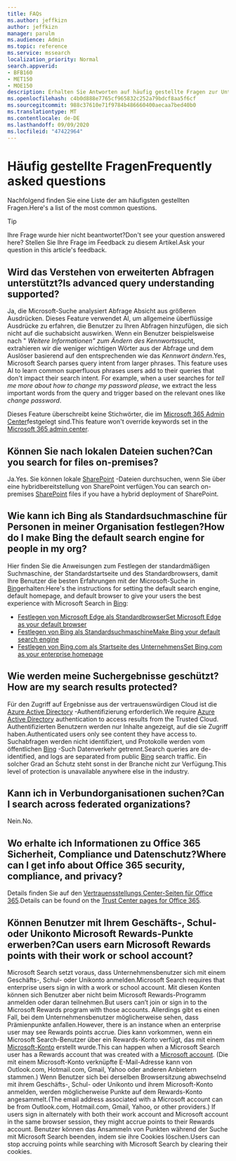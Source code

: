 ```yaml
---
title: FAQs
ms.author: jeffkizn
author: jeffkizn
manager: parulm
ms.audience: Admin
ms.topic: reference
ms.service: mssearch
localization_priority: Normal
search.appverid:
- BFB160
- MET150
- MOE150
description: Erhalten Sie Antworten auf häufig gestellte Fragen zur Unternehmenssuche und zu Microsoft Search
ms.openlocfilehash: c4b0d888e7765cf965832c252a79bdcf8aa5f6cf
ms.sourcegitcommit: 988c37610e71f9784b486660400aecaa7bed40b0
ms.translationtype: MT
ms.contentlocale: de-DE
ms.lasthandoff: 09/09/2020
ms.locfileid: "47422964"
---
```

<!-- markdownlint-disable no-trailing-punctuation -->
# <a name="frequently-asked-questions"></a><span data-ttu-id="391dd-103">Häufig gestellte Fragen</span><span class="sxs-lookup"><span data-stu-id="391dd-103">Frequently asked questions</span></span>

<span data-ttu-id="391dd-104">Nachfolgend finden Sie eine Liste der am häufigsten gestellten Fragen.</span><span class="sxs-lookup"><span data-stu-id="391dd-104">Here's a list of the most common questions.</span></span>

> [!TIP]
> <span data-ttu-id="391dd-105">Ihre Frage wurde hier nicht beantwortet?</span><span class="sxs-lookup"><span data-stu-id="391dd-105">Don't see your question answered here?</span></span> <span data-ttu-id="391dd-106">Stellen Sie Ihre Frage im Feedback zu diesem Artikel.</span><span class="sxs-lookup"><span data-stu-id="391dd-106">Ask your question in this article's feedback.</span></span>

## <a name="is-advanced-query-understanding-supported"></a><span data-ttu-id="391dd-107">Wird das Verstehen von erweiterten Abfragen unterstützt?</span><span class="sxs-lookup"><span data-stu-id="391dd-107">Is advanced query understanding supported?</span></span>

<span data-ttu-id="391dd-p102">Ja, die Microsoft-Suche analysiert Abfrage Absicht aus größeren Ausdrücken. Dieses Feature verwendet AI, um allgemeine überflüssige Ausdrücke zu erfahren, die Benutzer zu Ihren Abfragen hinzufügen, die sich nicht auf die suchabsicht auswirken. Wenn ein Benutzer beispielsweise nach " *Weitere Informationen" zum Ändern des Kennworts*sucht, extrahieren wir die weniger wichtigen Wörter aus der Abfrage und dem Auslöser basierend auf den entsprechenden wie das *Kennwort ändern*.</span><span class="sxs-lookup"><span data-stu-id="391dd-p102">Yes, Microsoft Search parses query intent from larger phrases. This feature uses AI to learn common superfluous phrases users add to their queries that don't impact their search intent. For example, when a user searches for *tell me more about how to change my password please*, we extract the less important words from the query and trigger based on the relevant ones like *change password*.</span></span>
  
<span data-ttu-id="391dd-111">Dieses Feature überschreibt keine Stichwörter, die im [Microsoft 365 Admin Center](https://admin.microsoft.com)festgelegt sind.</span><span class="sxs-lookup"><span data-stu-id="391dd-111">This feature won't override keywords set in the [Microsoft 365 admin center](https://admin.microsoft.com).</span></span>
  
## <a name="can-you-search-for-files-on-premises"></a><span data-ttu-id="391dd-112">Können Sie nach lokalen Dateien suchen?</span><span class="sxs-lookup"><span data-stu-id="391dd-112">Can you search for files on-premises?</span></span>

<span data-ttu-id="391dd-113">Ja.</span><span class="sxs-lookup"><span data-stu-id="391dd-113">Yes.</span></span> <span data-ttu-id="391dd-114">Sie können lokale [SharePoint](http://sharepoint.com/) -Dateien durchsuchen, wenn Sie über eine hybridbereitstellung von SharePoint verfügen.</span><span class="sxs-lookup"><span data-stu-id="391dd-114">You can search on-premises [SharePoint](http://sharepoint.com/) files if you have a hybrid deployment of SharePoint.</span></span>
  
## <a name="how-do-i-make-bing-the-default-search-engine-for-people-in-my-org"></a><span data-ttu-id="391dd-115">Wie kann ich Bing als Standardsuchmaschine für Personen in meiner Organisation festlegen?</span><span class="sxs-lookup"><span data-stu-id="391dd-115">How do I make Bing the default search engine for people in my org?</span></span>

<span data-ttu-id="391dd-116">Hier finden Sie die Anweisungen zum Festlegen der standardmäßigen Suchmaschine, der Standardstartseite und des Standardbrowsers, damit Ihre Benutzer die besten Erfahrungen mit der Microsoft-Suche in [Bing](https://Bing.com)erhalten:</span><span class="sxs-lookup"><span data-stu-id="391dd-116">Here's the instructions for setting the default search engine, default homepage, and default browser to give your users the best experience with Microsoft Search in [Bing](https://Bing.com):</span></span>

- [<span data-ttu-id="391dd-117">Festlegen von Microsoft Edge als Standardbrowser</span><span class="sxs-lookup"><span data-stu-id="391dd-117">Set Microsoft Edge as your default browser</span></span>](set-default-browser.md)
- [<span data-ttu-id="391dd-118">Festlegen von Bing als Standardsuchmaschine</span><span class="sxs-lookup"><span data-stu-id="391dd-118">Make Bing your default search engine</span></span>](set-default-search-engine.md)
- [<span data-ttu-id="391dd-119">Festlegen von Bing.com als Startseite des Unternehmens</span><span class="sxs-lookup"><span data-stu-id="391dd-119">Set Bing.com as your enterprise homepage</span></span>](set-default-homepage.md)

## <a name="how-are-my-search-results-protected"></a><span data-ttu-id="391dd-120">Wie werden meine Suchergebnisse geschützt?</span><span class="sxs-lookup"><span data-stu-id="391dd-120">How are my search results protected?</span></span>

<span data-ttu-id="391dd-121">Für den Zugriff auf Ergebnisse aus der vertrauenswürdigen Cloud ist die [Azure Active Directory](https://docs.microsoft.com/azure/active-directory/) -Authentifizierung erforderlich.</span><span class="sxs-lookup"><span data-stu-id="391dd-121">We require [Azure Active Directory](https://docs.microsoft.com/azure/active-directory/) authentication to access results from the Trusted Cloud.</span></span> <span data-ttu-id="391dd-122">Authentifizierten Benutzern werden nur Inhalte angezeigt, auf die sie Zugriff haben.</span><span class="sxs-lookup"><span data-stu-id="391dd-122">Authenticated users only see content they have access to.</span></span> <span data-ttu-id="391dd-123">Suchabfragen werden nicht identifiziert, und Protokolle werden vom öffentlichen [Bing](https://Bing.com) -Such Datenverkehr getrennt.</span><span class="sxs-lookup"><span data-stu-id="391dd-123">Search queries are de-identified, and logs are separated from public [Bing](https://Bing.com) search traffic.</span></span> <span data-ttu-id="391dd-124">Ein solcher Grad an Schutz steht sonst in der Branche nicht zur Verfügung.</span><span class="sxs-lookup"><span data-stu-id="391dd-124">This level of protection is unavailable anywhere else in the industry.</span></span>

## <a name="can-i-search-across-federated-organizations"></a><span data-ttu-id="391dd-125">Kann ich in Verbundorganisationen suchen?</span><span class="sxs-lookup"><span data-stu-id="391dd-125">Can I search across federated organizations?</span></span>

<span data-ttu-id="391dd-126">Nein.</span><span class="sxs-lookup"><span data-stu-id="391dd-126">No.</span></span>

## <a name="where-can-i-get-info-about-office-365-security-compliance-and-privacy"></a><span data-ttu-id="391dd-127">Wo erhalte ich Informationen zu Office 365 Sicherheit, Compliance und Datenschutz?</span><span class="sxs-lookup"><span data-stu-id="391dd-127">Where can I get info about Office 365 security, compliance, and privacy?</span></span>

<span data-ttu-id="391dd-128">Details finden Sie auf den [Vertrauensstellungs Center-Seiten für Office 365](https://www.microsoft.com/TrustCenter/CloudServices/office365/default.aspx).</span><span class="sxs-lookup"><span data-stu-id="391dd-128">Details can be found on the [Trust Center pages for Office 365](https://www.microsoft.com/TrustCenter/CloudServices/office365/default.aspx).</span></span>

## <a name="can-users-earn-microsoft-rewards-points-with-their-work-or-school-account"></a><span data-ttu-id="391dd-129">Können Benutzer mit Ihrem Geschäfts-, Schul- oder Unikonto Microsoft Rewards-Punkte erwerben?</span><span class="sxs-lookup"><span data-stu-id="391dd-129">Can users earn Microsoft Rewards points with their work or school account?</span></span>

<span data-ttu-id="391dd-130">Microsoft Search setzt voraus, dass Unternehmensbenutzer sich mit einem Geschäfts-, Schul- oder Unikonto anmelden.</span><span class="sxs-lookup"><span data-stu-id="391dd-130">Microsoft Search requires that enterprise users sign in with a work or school account.</span></span> <span data-ttu-id="391dd-131">Mit diesen Konten können sich Benutzer aber nicht beim Microsoft Rewards-Programm anmelden oder daran teilnehmen.</span><span class="sxs-lookup"><span data-stu-id="391dd-131">But users can’t join or sign in to the Microsoft Rewards program with those accounts.</span></span> <span data-ttu-id="391dd-132">Allerdings gibt es einen Fall, bei dem Unternehmensbenutzer möglicherweise sehen, dass Prämienpunkte anfallen.</span><span class="sxs-lookup"><span data-stu-id="391dd-132">However, there is an instance when an enterprise user may see Rewards points accrue.</span></span> <span data-ttu-id="391dd-133">Dies kann vorkommen, wenn ein Microsoft Search-Benutzer über ein Rewards-Konto verfügt, das mit einem [Microsoft-Konto](https://www.microsoft.com/welcome?rtc=1) erstellt wurde.</span><span class="sxs-lookup"><span data-stu-id="391dd-133">This can happen when a Microsoft Search user has a Rewards account that was created with a [Microsoft account](https://www.microsoft.com/welcome?rtc=1).</span></span> <span data-ttu-id="391dd-134">(Die mit einem Microsoft-Konto verknüpfte E-Mail-Adresse kann von Outlook.com, Hotmail.com, Gmail, Yahoo oder anderen Anbietern stammen.) Wenn Benutzer sich bei derselben Browsersitzung abwechselnd mit ihrem Geschäfts-, Schul- oder Unikonto und ihrem Microsoft-Konto anmelden, werden möglicherweise Punkte auf dem Rewards-Konto angesammelt.</span><span class="sxs-lookup"><span data-stu-id="391dd-134">(The email address associated with a Microsoft account can be from Outlook.com, Hotmail.com, Gmail, Yahoo, or other providers.) If users sign in alternately with both their work account and Microsoft account in the same browser session, they might accrue points to their Rewards account.</span></span> <span data-ttu-id="391dd-135">Benutzer können das Ansammeln von Punkten während der Suche mit Microsoft Search beenden, indem sie ihre Cookies löschen.</span><span class="sxs-lookup"><span data-stu-id="391dd-135">Users can stop accruing points while searching with Microsoft Search by clearing their cookies.</span></span>
